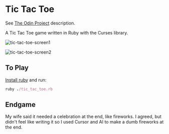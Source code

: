 # Tic Tac Toe

See [The Odin Project](https://www.theodinproject.com/lessons/ruby-tic-tac-toe) description.

A Tic Tac Toe game written in Ruby with the Curses library.

![tic-tac-toe-screen1](https://github.com/user-attachments/assets/839da0fc-bc0e-473e-9c9f-d0d9dbb4d810)

![tic-tac-toe-screen2](https://github.com/user-attachments/assets/875085b9-2724-4d6f-bcd3-7edd32ac17ee)

## To Play

[Install ruby](https://www.ruby-lang.org/en/documentation/installation/) and run:

``` ruby
ruby ./tic_tac_toe.rb
```

## Endgame

My wife said it needed a celebration at the end, like fireworks.  I agreed, but didn't feel
like writing it so I used Cursor and AI to make a dumb fireworks at the end. 
